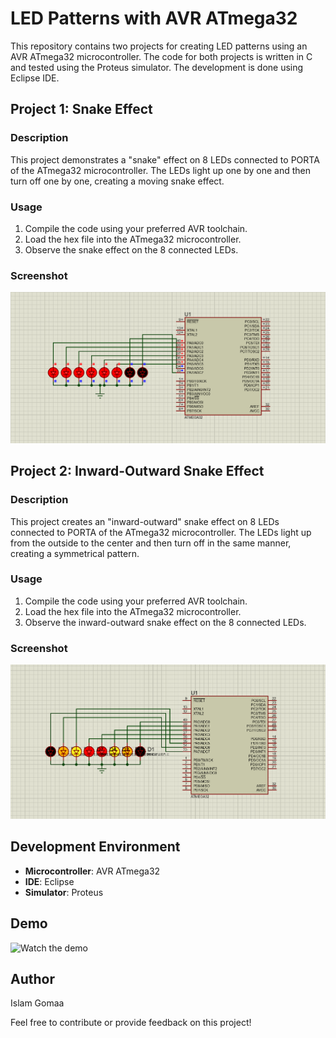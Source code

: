 # LED Patterns with AVR ATmega32

This repository contains two projects for creating LED patterns using an AVR ATmega32 microcontroller. The code for both projects is written in C and tested using the Proteus simulator. The development is done using Eclipse IDE.

## Project 1: Snake Effect

### Description
This project demonstrates a "snake" effect on 8 LEDs connected to PORTA of the ATmega32 microcontroller. The LEDs light up one by one and then turn off one by one, creating a moving snake effect.

### Usage
1. Compile the code using your preferred AVR toolchain.
2. Load the hex file into the ATmega32 microcontroller.
3. Observe the snake effect on the 8 connected LEDs.

### Screenshot
![Snake Effect](1.png)

## Project 2: Inward-Outward Snake Effect

### Description
This project creates an "inward-outward" snake effect on 8 LEDs connected to PORTA of the ATmega32 microcontroller. The LEDs light up from the outside to the center and then turn off in the same manner, creating a symmetrical pattern.

### Usage
1. Compile the code using your preferred AVR toolchain.
2. Load the hex file into the ATmega32 microcontroller.
3. Observe the inward-outward snake effect on the 8 connected LEDs.

### Screenshot
![Inward-Outward Snake Effect](2.png)

## Development Environment

- **Microcontroller**: AVR ATmega32
- **IDE**: Eclipse
- **Simulator**: Proteus

## Demo

![Watch the demo](https://drive.google.com/file/d/1UacAsqN2WpqKe2ky-VAulf6F7H3QG0mF/view?usp=drive_link)

## Author

Islam Gomaa

Feel free to contribute or provide feedback on this project!
